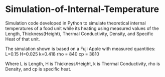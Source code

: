 # Simulation-of-Internal-Temperature

Simulation code developed in Python to simulate theoretical internal temperatures of a food unit while its heating using measured values of  the Length, Thickness(Height), Thermal Conductivity, Density, and Specific Heat of that unit. 

The simulation shown is based on a Fuji Apple with measured quantities:
L=0.15
H=0.025
k=0.418
rho = 840
cp = 3810

Where L is Length, H is Thickness/Height, k is Thermal Conductivity, rho is Density, and cp is specific heat.
